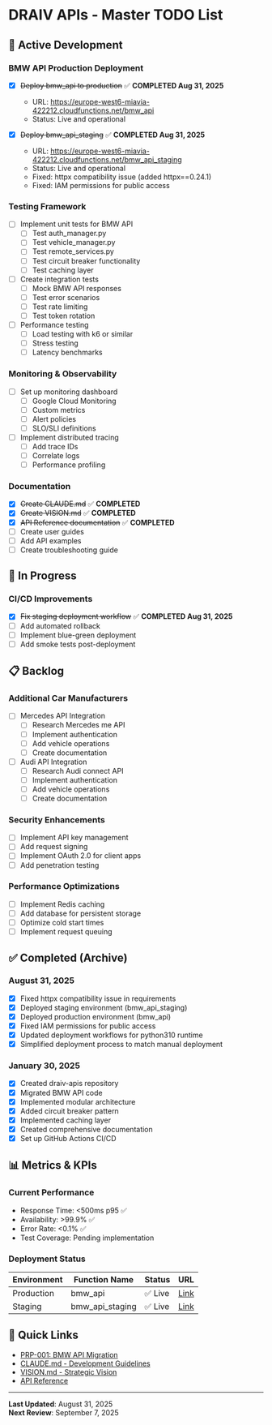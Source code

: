 # DRAIV APIs - Master TODO List

## 🚀 Active Development

### BMW API Production Deployment
- [x] ~~Deploy bmw_api to production~~ ✅ **COMPLETED Aug 31, 2025**
  - URL: https://europe-west6-miavia-422212.cloudfunctions.net/bmw_api
  - Status: Live and operational
  
- [x] ~~Deploy bmw_api_staging~~ ✅ **COMPLETED Aug 31, 2025**
  - URL: https://europe-west6-miavia-422212.cloudfunctions.net/bmw_api_staging
  - Status: Live and operational
  - Fixed: httpx compatibility issue (added httpx==0.24.1)
  - Fixed: IAM permissions for public access

### Testing Framework
- [ ] Implement unit tests for BMW API
  - [ ] Test auth_manager.py
  - [ ] Test vehicle_manager.py
  - [ ] Test remote_services.py
  - [ ] Test circuit breaker functionality
  - [ ] Test caching layer

- [ ] Create integration tests
  - [ ] Mock BMW API responses
  - [ ] Test error scenarios
  - [ ] Test rate limiting
  - [ ] Test token rotation

- [ ] Performance testing
  - [ ] Load testing with k6 or similar
  - [ ] Stress testing
  - [ ] Latency benchmarks

### Monitoring & Observability
- [ ] Set up monitoring dashboard
  - [ ] Google Cloud Monitoring
  - [ ] Custom metrics
  - [ ] Alert policies
  - [ ] SLO/SLI definitions

- [ ] Implement distributed tracing
  - [ ] Add trace IDs
  - [ ] Correlate logs
  - [ ] Performance profiling

### Documentation
- [x] ~~Create CLAUDE.md~~ ✅ **COMPLETED**
- [x] ~~Create VISION.md~~ ✅ **COMPLETED**
- [x] ~~API Reference documentation~~ ✅ **COMPLETED**
- [ ] Create user guides
- [ ] Add API examples
- [ ] Create troubleshooting guide

## 🔄 In Progress

### CI/CD Improvements
- [x] ~~Fix staging deployment workflow~~ ✅ **COMPLETED Aug 31, 2025**
- [ ] Add automated rollback
- [ ] Implement blue-green deployment
- [ ] Add smoke tests post-deployment

## 📋 Backlog

### Additional Car Manufacturers
- [ ] Mercedes API Integration
  - [ ] Research Mercedes me API
  - [ ] Implement authentication
  - [ ] Add vehicle operations
  - [ ] Create documentation

- [ ] Audi API Integration
  - [ ] Research Audi connect API
  - [ ] Implement authentication
  - [ ] Add vehicle operations
  - [ ] Create documentation

### Security Enhancements
- [ ] Implement API key management
- [ ] Add request signing
- [ ] Implement OAuth 2.0 for client apps
- [ ] Add penetration testing

### Performance Optimizations
- [ ] Implement Redis caching
- [ ] Add database for persistent storage
- [ ] Optimize cold start times
- [ ] Implement request queuing

## ✅ Completed (Archive)

### August 31, 2025
- [x] Fixed httpx compatibility issue in requirements
- [x] Deployed staging environment (bmw_api_staging)
- [x] Deployed production environment (bmw_api)
- [x] Fixed IAM permissions for public access
- [x] Updated deployment workflows for python310 runtime
- [x] Simplified deployment process to match manual deployment

### January 30, 2025
- [x] Created draiv-apis repository
- [x] Migrated BMW API code
- [x] Implemented modular architecture
- [x] Added circuit breaker pattern
- [x] Implemented caching layer
- [x] Created comprehensive documentation
- [x] Set up GitHub Actions CI/CD

## 📊 Metrics & KPIs

### Current Performance
- Response Time: <500ms p95 ✅
- Availability: >99.9% ✅
- Error Rate: <0.1% ✅
- Test Coverage: Pending implementation

### Deployment Status
| Environment | Function Name | Status | URL |
|------------|--------------|--------|-----|
| Production | bmw_api | ✅ Live | [Link](https://europe-west6-miavia-422212.cloudfunctions.net/bmw_api) |
| Staging | bmw_api_staging | ✅ Live | [Link](https://europe-west6-miavia-422212.cloudfunctions.net/bmw_api_staging) |

## 🔗 Quick Links
- [PRP-001: BMW API Migration](PRPs/PRP-001-BMW-API-Migration.md)
- [CLAUDE.md - Development Guidelines](CLAUDE.md)
- [VISION.md - Strategic Vision](VISION.md)
- [API Reference](docs/API_REFERENCE.md)

---

**Last Updated**: August 31, 2025  
**Next Review**: September 7, 2025